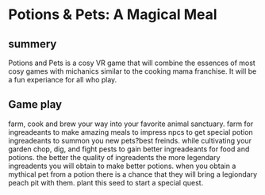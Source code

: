 # Potions & Pets: A Magical Meal

## summery

Potions and Pets is a cosy VR game that will combine the essences of most cosy games with michanics similar to the cooking mama franchise. It will be a fun experiance for all who play.

## Game play

farm, cook and brew your way into your favorite animal sanctuary. farm for ingreadeants to make amazing meals to impress npcs to get special potion ingreadeants to summon you new pets?best freinds.
while cultivating your garden chop, dig, and fight pests to gain better ingreadeants for food and potions. the better the quality of ingreadents the more legendary ingreadents you will obtain to make better potions. when you obtain a mythical pet from a potion there is a chance that they will bring a legiondary peach pit with them. plant this seed to start a special quest.

